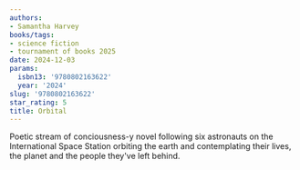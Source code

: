 ```yaml
---
authors:
- Samantha Harvey
books/tags:
- science fiction
- tournament of books 2025
date: 2024-12-03
params:
  isbn13: '9780802163622'
  year: '2024'
slug: '9780802163622'
star_rating: 5
title: Orbital
---
```


Poetic stream of conciousness-y novel following six astronauts on the International Space Station orbiting the earth and contemplating their lives,  the planet and the people they've left behind.


<!--more-->